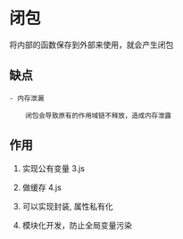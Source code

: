 # 闭包

将内部的函数保存到外部来使用，就会产生闭包

## 缺点

    - 内存泄漏
    
        闭包会导致原有的作用域链不释放，造成内存泄露

## 作用

1. 实现公有变量 3.js

2. 做缓存 4.js

3. 可以实现封装, 属性私有化

4. 模块化开发，防止全局变量污染
